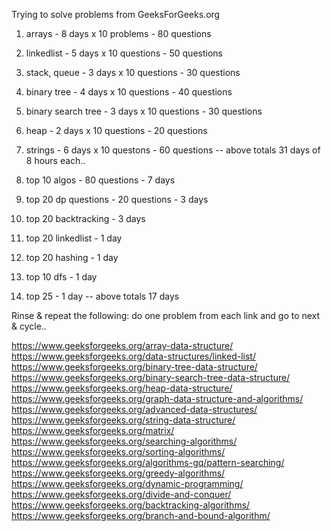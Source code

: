 Trying to solve problems from GeeksForGeeks.org
1. arrays - 8 days x 10 problems - 80 questions
2. linkedlist - 5 days x 10 questions - 50 questions
3. stack, queue - 3 days x 10 questions - 30 questions
4. binary tree - 4 days x 10 questions - 40 questions
5. binary search tree - 3 days x 10 questions - 30 questions
6. heap - 2 days x 10 questions - 20 questions
7. strings - 6 days x 10 questons - 60 questions
-- above totals 31 days of 8 hours each..

1. top 10 algos - 80 questions - 7 days
2. top 20 dp questions - 20 questions - 3 days
3. top 20 backtracking - 3 days
4. top 20 linkedlist -  1 day
5. top 20 hashing - 1 day
6. top 10 dfs - 1 day
7. top 25 - 1 day
-- above totals 17 days

Rinse & repeat the following: do one problem from each link and go to next & cycle..

https://www.geeksforgeeks.org/array-data-structure/
https://www.geeksforgeeks.org/data-structures/linked-list/
https://www.geeksforgeeks.org/binary-tree-data-structure/
https://www.geeksforgeeks.org/binary-search-tree-data-structure/
https://www.geeksforgeeks.org/heap-data-structure/
https://www.geeksforgeeks.org/graph-data-structure-and-algorithms/
https://www.geeksforgeeks.org/advanced-data-structures/
https://www.geeksforgeeks.org/string-data-structure/
https://www.geeksforgeeks.org/matrix/
https://www.geeksforgeeks.org/searching-algorithms/
https://www.geeksforgeeks.org/sorting-algorithms/
https://www.geeksforgeeks.org/algorithms-gq/pattern-searching/
https://www.geeksforgeeks.org/greedy-algorithms/
https://www.geeksforgeeks.org/dynamic-programming/
https://www.geeksforgeeks.org/divide-and-conquer/
https://www.geeksforgeeks.org/backtracking-algorithms/
https://www.geeksforgeeks.org/branch-and-bound-algorithm/





